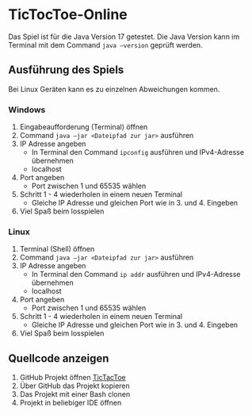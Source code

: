 # TicTocToe-Online
Das Spiel ist für die Java Version 17 getestet.
Die Java Version kann im Terminal mit dem Command `java –version` geprüft werden.

## Ausführung des Spiels
Bei Linux Geräten kann es zu einzelnen Abweichungen kommen.
### Windows
1.	Eingabeaufforderung (Terminal) öffnen
2.	Command `java –jar <Dateipfad zur jar>` ausführen
3.	IP Adresse angeben
    - In Terminal den Command `ipconfig` ausführen und IPv4-Adresse übernehmen
    - localhost
4.	Port angeben
    - Port zwischen 1 und 65535 wählen
5.	Schritt 1 - 4 wiederholen in einem neuen Terminal
    - Gleiche IP Adresse und gleichen Port wie in 3. und 4. Eingeben
6.	Viel Spaß beim losspielen 
  
### Linux
1.	Terminal (Shell) öffnen
2.	Command `java –jar <Dateipfad zur jar>` ausführen
3.	IP Adresse angeben
    -	In Terminal den Command `ip addr` ausführen und IPv4-Adresse übernehmen
    -	localhost
4.	Port angeben
    -	Port zwischen 1 und 65535 wählen
5.	Schritt 1 - 4 wiederholen in einem neuen Terminal
    -	Gleiche IP Adresse und gleichen Port wie in 3. und 4. Eingeben
6.	Viel Spaß beim losspielen

## Quellcode anzeigen
1.	GitHub Projekt öffnen [TicTacToe](https://github.com/Sinja742/TicTocToe)
2.	Über GitHub das Projekt kopieren
3.	Das Projekt mit einer Bash clonen
4.	Projekt in beliebiger IDE öffnen
  
  
